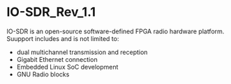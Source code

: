 # IO-SDR_Rev_1.1
 
IO-SDR is an open-source software-defined FPGA radio hardware platform. Suupport includes and is not limited to:

- dual multichannel transmission and reception
- Gigabit Ethernet connection
- Embedded Linux SoC development
- GNU Radio blocks
